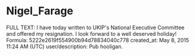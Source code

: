 # Nigel_Farage

FULL TEXT: I have today written to UKIP's National Executive Committee and offered my resignation. I look forward to a well deserved holiday!
Formula: 5222e2619f554900b94d78834040c778
created_at: May 8, 2015 11:24 AM (UTC)
user/description: Pub hooligan.